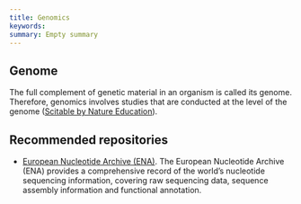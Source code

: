 ```yaml
---
title: Genomics
keywords:
summary: Empty summary
---
```


## Genome
The full complement of genetic material in an organism is called its genome. Therefore, genomics involves studies that are conducted at the level of the genome ([Scitable by Nature Education](https://www.nature.com/scitable/definition/genomics-126/)).

## Recommended repositories
* [European Nucleotide Archive (ENA)](ena).
The European Nucleotide Archive (ENA) provides a comprehensive record of the world’s nucleotide sequencing information, covering raw sequencing data, sequence assembly information and functional annotation.
